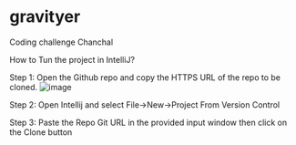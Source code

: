 # gravityer
Coding challenge Chanchal

How to Tun the project in IntelliJ?

Step 1: Open the Github repo and copy the HTTPS URL of the repo to be cloned.
![image](https://github.com/chanchalchakraborty-hit/gravityer/assets/155980424/7bf8000b-53ce-4e82-aba9-2c424429b80c)

Step 2: Open Intellij and select File->New->Project From Version Control

Step 3: Paste the Repo Git URL in the provided input window then click on the Clone button

